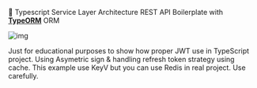 🥇 Typescript Service Layer Architecture REST API Boilerplate with **[TypeORM](https://typeorm.io/.org/)** ORM

![img](https://i.postimg.cc/Hkffrzb4/img.jpg)

Just for educational purposes to show how proper JWT use in TypeScript project. Using Asymetric sign & handling refresh token strategy using cache. This example use KeyV but you can use Redis in real project. Use carefully.
